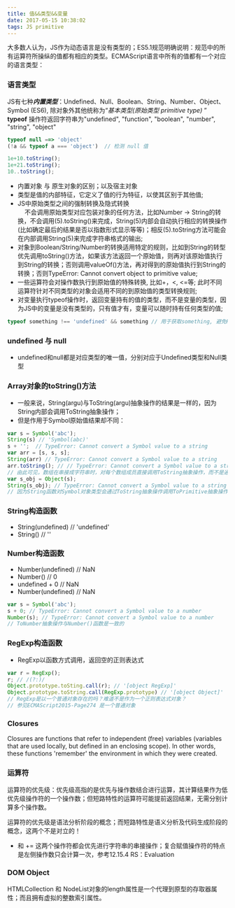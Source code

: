 ```yaml
---
title: 值&&类型&&变量
date: 2017-05-15 10:38:02
tags: JS primitive
---
```


大多数人认为，JS作为动态语言是没有类型的；ES5.1规范明确说明：规范中的所有运算符所操纵的值都有相应的类型。ECMAScript语言中所有的值都有一个对应的语言类型：

### 语言类型
JS有七种***内置类型***：Undefined、Null、Boolean、String、Number、Object、 Symbol (ES6), 除对象外其他统称为“*基本类型(原始类型 primitive type)* ”
__typeof__ 操作符返回字符串为"undefined", "function", "boolean", "number", "string", "object"
```js
typeof null ==> 'object'
(!a && typeof a === 'object')  // 检测 null 值

1e+10.toString();
1e+21.toString();
10..toString();
```
* 内置对象 与 原生对象的区别；以及宿主对象
* 类型是值的内部特征，它定义了值的行为特征，以使其区别于其他值;
* JS中原始类型之间的强制转换及隐式转换<br/>&nbsp;&nbsp;&nbsp;&nbsp;不会调用原始类型对应包装对象的任何方法，比如Number -> String的转换，不会调用(5).toString()来完成，String(5)内部会自动执行相应的转换操作(比如确定最后的结果是否以指数形式显示等等)；相反(5).toString方法可能会在内部调用String(5)来完成字符串格式的输出;
* 对象到Boolean/String/Number的转换适用特定的规则，比如到String的转型优先调用toString()方法，如果该方法返回一个原始值，则再对该原始值执行到String的转换；否则调用valueOf()方法，再对得到的原始值执行到String的转换；否则TypeError: Cannot convert object to primitive value;
* 一些运算符会对操作数执行到原始值的特殊转换, 比如+，<, <=等; 此时不同运算符针对不同类型的对象会适用不同的到原始值的类型转换规则;
* 对变量执行typeof操作时，返回变量持有的值的类型，而不是变量的类型，因为JS中的变量是没有类型的，只有值才有，变量可以随时持有任何类型的值;
```js
typeof something !== 'undefined' && something // 用于获取something, 避免ReferenceError
```

### undefined 与 null
* undefined和null都是对应类型的唯一值，分别对应于Undefined类型和Null类型

### Array对象的toString()方法
* 一般来说，String(argu)与ToString(argu)抽象操作的结果是一样的，因为String内部会调用ToString抽象操作；
* 但是作用于Symbol原始值结果却不同：
```js
var s = Symbol('abc');
String(s) // 'Symbol(abc)'
s + '';  // TypeError: Cannot convert a Symbol value to a string
var arr = [s, s, s];
String(arr) // TypeError: Cannot convert a Symbol value to a string
arr.toString(); // // TypeError: Cannot convert a Symbol value to a string
// 由此可见，数组在串接成字符串时，对每个数组成员直接调用ToString抽象操作，而不是通过String()函数，因为String(symbol原始值)能得到正确的字符串值
var s_obj = Object(s);
String(s_obj); // TypeError: Cannot convert a Symbol value to a string
// 因为String函数对Symbol对象类型会通过ToString抽象操作调用ToPrimitive抽象操作，而ToPrimitive(hint=String)抽象操作作用于Symbol对象时调用其自身的@@primitive返回Symbol原始值，ToString(Symbol原始值)会抛出TypeError
```

### String构造函数
* String(undefined) // 'undefined'
* String() // ''

### Number构造函数
* Number(undefined) // NaN
* Number() // 0
* undefined + 0 // NaN
* Number(undefined) // NaN
```js
var s = Symbol('abc');
s + 0; // TypeError: Cannot convert a Symbol value to a number
Number(s); // TypeError: Cannot convert a Symbol value to a number
// ToNumber抽象操作与Number()函数是一致的
```

### RegExp构造函数
* RegExp以函数方式调用，返回空的正则表达式
```js
var r = RegExp();
r; // /(?:)/
Object.prototype.toSting.call(r); // '[object RegExp]'
Object.prototype.toString.call(RegExp.prototype) // '[object Object]'
// RegExp是以一个普通对象存在的吗？难道不是作为一个正则表达式对象？
// 参见ECMAScript2015-Page274 是一个普通对象
```



### Closures
Closures are functions that refer to independent (free) variables (variables that are used locally, but defined in an enclosing scope). In other words, these functions 'remember' the environment in which they were created.


### 运算符

运算符的优先级：优先级高指的是优先与操作数结合进行运算，其计算结果作为低优先级操作符的一个操作数；但短路特性的运算符可能提前返回结果，无需分别计算多个操作数。

运算符的优先级是语法分析阶段的概念；而短路特性是语义分析及代码生成阶段的概念，这两个不是对立的！

+ 和 += 这两个操作符都会优先进行字符串的串接操作；复合赋值操作符的特点是左侧操作数只会计算一次，参考12.15.4 RS：Evaluation


### DOM Object

HTMLCollection 和 NodeList对象的length属性是一个代理到原型的存取器属性；而且拥有虚拟的整数索引属性。

